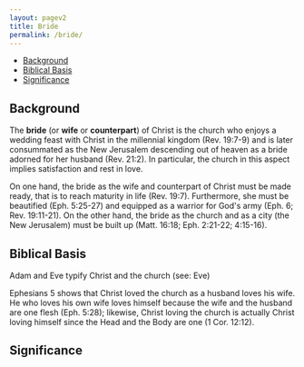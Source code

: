 ```yaml
---
layout: pagev2
title: Bride
permalink: /bride/
---
```

- [Background](#background)
- [Biblical Basis](#biblical-basis)
- [Significance](#significance)

## Background

The **bride** (or **wife** or **counterpart**) of Christ is the church who enjoys a wedding feast with Christ in the millennial kingdom (Rev. 19:7-9) and is later consummated as the New Jerusalem descending out of heaven as a bride adorned for her husband (Rev. 21:2). In particular, the church in this aspect implies satisfaction and rest in love. 

On one hand, the bride as the wife and counterpart of Christ must be made ready, that is to reach maturity in life (Rev. 19:7). Furthermore, she must be beautified (Eph. 5:25-27) and equipped as a warrior for God's army (Eph. 6; Rev. 19:11-21). On the other hand, the bride as the church and as a city (the New Jerusalem) must be built up (Matt. 16:18; Eph. 2:21-22; 4:15-16).

## Biblical Basis

Adam and Eve typify Christ and the church (see: Eve)

Ephesians 5 shows that Christ loved the church as a husband loves his wife. He who loves his own wife loves himself because the wife and the husband are one flesh (Eph. 5:28); likewise, Christ loving the church is actually Christ loving himself since the Head and the Body are one (1 Cor. 12:12).

## Significance